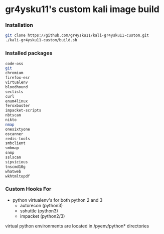 # gr4ysku11's custom kali image build

  ### Installation
```bash
git clone https://github.com/gr4ysku11/kali-gr4ysku11-custom.git
./kali-gr4ysku11-custom/build.sh
```

### Installed packages
```bash
code-oss
git
chromium
firefox-esr
virtualenv
bloodhound
seclists
curl
enum4linux
feroxbuster
impacket-scripts
nbtscan
nikto
nmap
onesixtyone
oscanner
redis-tools
smbclient
smbmap
snmp
sslscan
sipvicious
tnscmd10g
whatweb
wkhtmltopdf
```
### Custom Hooks For
- python virtualenv's for both python 2 and 3
  - autorecon (python3)
  - sshuttle (python3)
  - impacket (python2/3)

virtual python environments are located in /pyenv/python\* directories

